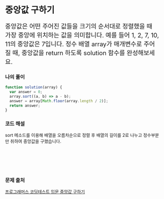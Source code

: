 # 중앙값 구하기

<p style='font-size: 20px'>중앙값은 어떤 주어진 값들을 크기의 순서대로 정렬했을 때 가장 중앙에 위치하는 값을 의미합니다. 예를 들어 1, 2, 7, 10, 11의 중앙값은 7입니다. 정수 배열 array가 매개변수로 주어질 때, 중앙값을 return 하도록 solution 함수를 완성해보세요.</p>

### 나의 풀이

```javascript
function solution(array) {
  var answer = 0;
  array.sort((a, b) => a - b);
  answer = array[Math.floor(array.length / 2)];
  return answer;
}
```

### 코드 해설

sort 메소드를 이용해 배열을 오름차순으로 정렬 후 배열의 길이를 2로 나누고 정수부분만 취하여 중앙값을 구했습니다.

<br />
<br />
<br />
<br />

### 문제 출처

<a href='https://school.programmers.co.kr/learn/courses/30/lessons/120811'>프로그래머스 코딩테스트 입문 중앙값 구하기</a>
